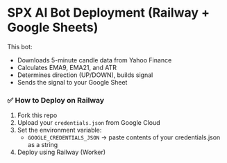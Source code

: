 # SPX AI Bot Deployment (Railway + Google Sheets)

This bot:
- Downloads 5-minute candle data from Yahoo Finance
- Calculates EMA9, EMA21, and ATR
- Determines direction (UP/DOWN), builds signal
- Sends the signal to your Google Sheet

### ✅ How to Deploy on Railway

1. Fork this repo
2. Upload your `credentials.json` from Google Cloud
3. Set the environment variable:
   - `GOOGLE_CREDENTIALS_JSON` → paste contents of your credentials.json as a string
4. Deploy using Railway (Worker)